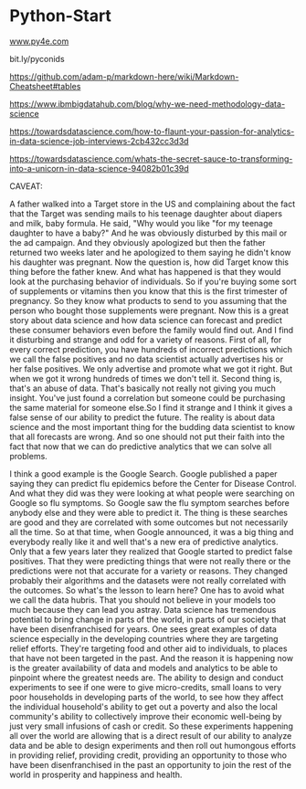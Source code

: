 # Python-Start

www.py4e.com

bit.ly/pyconids

https://github.com/adam-p/markdown-here/wiki/Markdown-Cheatsheet#tables

https://www.ibmbigdatahub.com/blog/why-we-need-methodology-data-science

https://towardsdatascience.com/how-to-flaunt-your-passion-for-analytics-in-data-science-job-interviews-2cb432cc3d3d

https://towardsdatascience.com/whats-the-secret-sauce-to-transforming-into-a-unicorn-in-data-science-94082b01c39d


CAVEAT:

A father walked into a Target store in the US and complaining about the fact that the Target was sending mails to his teenage daughter about diapers and milk, baby formula. He said, "Why would you like "for my teenage daughter to have a baby?" And he was obviously disturbed by this mail or the ad campaign. And they obviously apologized but then the father returned two weeks later and he apologized to them saying he didn't know his daughter was pregnant. Now the question is, how did Target know this thing before the father knew. And what has happened is that they would look at the purchasing behavior of individuals. So if you're buying some sort of supplements or vitamins then you know that this is the first trimester of pregnancy. So they know what products to send to you assuming that the person who bought those supplements were pregnant. Now this is a great story about data science and how data science can forecast and predict these consumer behaviors even before the family would find out. And I find it disturbing and strange and odd for a variety of reasons. First of all, for every correct prediction, you have hundreds of incorrect predictions which we call the false positives and no data scientist actually advertises his or her false positives. 
We only advertise and promote what we got it right. But when we got it wrong hundreds of times we don't tell it. Second thing is, that's an abuse of data. That's basically not really not giving you much insight. You've just found a correlation but someone could be purchasing the same material for someone else.So I find it strange and I think it gives a false sense of our ability to predict the future. The reality is about data science and the most important thing for the budding data scientist to know that all forecasts are wrong. And so one should not put their faith into the fact that now that we can do predictive analytics that we can solve all problems. 

I think a good example is the Google Search. Google published a paper saying they can predict flu epidemics before the Center for Disease Control. And what they did was they were looking at what people were searching on Google so flu symptoms. So Google saw the flu symptom searches before anybody else and they were able to predict it. The thing is these searches are good and they are correlated with some outcomes but not necessarily all the time. So at that time, when Google announced, it was a big thing and everybody really like it and well that's a new era of predictive analytics. Only that a few years later they realized that Google started to predict false positives. That they were predicting things that were not really there or the predictions were not that accurate for a variety or reasons. They changed probably their algorithms and the datasets were not really correlated with the outcomes. So what's the lesson to learn here? One has to avoid what we call the data hubris. That you should not believe in your models too much because they can lead you astray. Data science has tremendous potential to bring change in parts of the world, in parts of our society that have been disenfranchised for years. One sees great examples of data science especially in the developing countries where they are targeting relief efforts. They're targeting food and other aid to individuals, to places that have not been targeted in the past. And the reason it is happening now is the greater availability of data and models and analytics to be able to pinpoint where the greatest needs are. The ability to design and conduct experiments to see if one were to give micro-credits, small loans to very poor households in developing parts of the world, to see how they affect the individual household's ability to get out a poverty and also the local community's ability to collectively improve their economic well-being by just very small infusions of cash or credit. So these experiments happening all over the world are allowing that is a direct result of our ability to analyze data and be able to design experiments and then roll out humongous efforts in providing relief, providing credit, providing an opportunity to those who have been disenfranchised in the past an opportunity to join the rest of the world in prosperity and happiness and health. 
